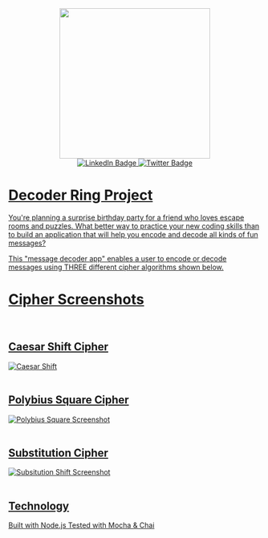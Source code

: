 <div id="header" align="center">
  <img src= "https://media.giphy.com/media/Qo2dupDib32rkTY4hX/giphy.gif" width="300px"/>
</div>
<div id="badges" align="center">
  <a href="https://www.linkedin.com/in/israel-kidane-368739270/" target= "_blank">
  <img src="https://img.shields.io/badge/LinkedIn-blue?style=for-the-badge&logo=linkedin&logoColor=white" alt="LinkedIn Badge"/>
  <a href="https://twitter.com/israelkidane" target= "_blank">
  <img src="https://img.shields.io/badge/Twitter-blue?style=for-the-badge&logo=twitter&logoColor=white" alt="Twitter Badge"/>
</div>


<h1> Decoder Ring Project </h1>
You're planning a surprise birthday party for a friend who loves escape rooms and puzzles. What better way to practice your new coding skills than to build an application that will help you encode and decode all kinds of fun messages? 

This "message decoder app" enables a user to encode or decode messages using THREE different cipher algorithms shown below.

<h1>Cipher Screenshots</h1>
<br>
<h2>Caesar Shift Cipher</h2>
<div>
  <img src="https://github.com/israelkidanee/Decoder_Ring-Thinkful/blob/main/screenshots/Caesar.png" alt="Caesar Shift"/>
</div>
<br>
<h2>Polybius Square Cipher</h2>
<div>
  <img src="https://github.com/israelkidanee/Decoder_Ring-Thinkful/blob/main/screenshots/Polybius.png" alt= "Polybius Square Screenshot"/>
</div>
<br>
<h2>Substitution Cipher</h2>
<div>
  <img src="https://github.com/israelkidanee/Decoder_Ring-Thinkful/blob/main/screenshots/Substitution.png" alt="Subsitution Shift Screenshot"/>
</div>
<br>
<h2>Technology</h2>
Built with Node.js
Tested with Mocha & Chai

